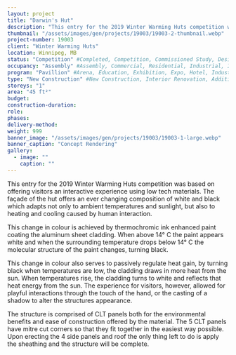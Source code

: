 ```yaml
---
layout: project 
title: "Darwin's Hut"
description: "This entry for the 2019 Winter Warming Huts competition was based on offering visitors an interactive experience using low tech materials. The façade of the hut offers an ever changing composition of white and black which adapts not only to ambient temperatures and sunlight, but also to heating and cooling caused by human interaction."
thumbnail: "/assets/images/gen/projects/19003/19003-2-thumbnail.webp"
project-number: 19003
client: "Winter Warming Huts"
location: Winnipeg, MB
status: "Competition" #Completed, Competition, Commissioned Study, Design Development, Construction, Demolished, Study
occupancy: "Assembly" #Assembly, Commercial, Residential, Industrial, Institutional   
program: "Pavillion" #Arena, Education, Exhibition, Expo, Hotel, Industrial, Industry, Infrastructure, Landscape, Leisure, Library, Masterplan, Mixed Use, Museum/Gallery, Office, Parking, Pavillion, Publicspace, Religion, Research, Residential, Restaurant/Bar, Retail, Scenography, Services, Theatre
type: "New Construction" #New Construction, Interior Renovation, Addition, Adaptive Reuse
storeys: "1"
area: "45 ft²"
budget: 
construction-duration: 
role: 
phases: 
delivery-method: 
weight: 999
banner_image: "/assets/images/gen/projects/19003/19003-1-large.webp"
banner_caption: "Concept Rendering"
gallery:
  - image: ""
    caption: ""
---
```

This entry for the 2019 Winter Warming Huts competition was based on offering visitors an interactive experience using low tech materials. The façade of the hut offers an ever changing composition of white and black which adapts not only to ambient temperatures and sunlight, but also to heating and cooling caused by human interaction. 

This change in colour is achieved by thermochromic ink enhanced paint coating the aluminum sheet cladding. When above 14° C the paint appears white and when the surrounding temperature drops below 14° C the molecular structure of the paint changes, turning black. 

This change in colour also serves to passively regulate heat gain, by turning black when temperatures are low, the cladding draws in more heat from the sun. When temperatures rise, the cladding turns to white and reflects that heat energy from the sun. The experience for visitors, however, allowed for playful interactions through the touch of the hand, or the casting of a shadow to alter the structures appearance.

The structure is comprised of CLT panels both for the environmental benefits and ease of construction offered by the material. The 5 CLT panels have mitre cut corners so that they fit together in the easiest way possible. Upon erecting the 4 side panels and roof the only thing left to do is apply the sheathing and the structure will be complete.